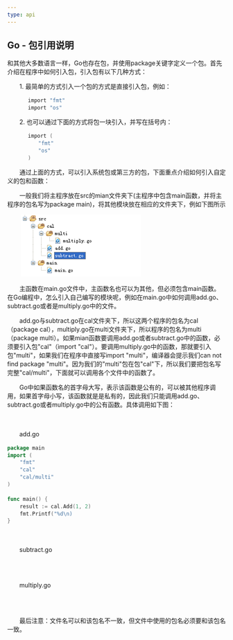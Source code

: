 ```yaml
---
type: api
---
```


## Go - 包引用说明

和其他大多数语言一样，Go也存在包，并使用package关键字定义一个包。首先介绍在程序中如何引入包，引入包有以下几种方式：

　　1. 最简单的方式引入一个包的方式是直接引入包，例如：
```go
　　　　import "fmt"
　　　　import "os"
```
　　2. 也可以通过下面的方式将包一块引入，并写在括号内：

```go
　　　　import (
　　　　　　"fmt"
　　　　　　"os"
　　　　)
```
　　通过上面的方式，可以引入系统包或第三方的包，下面重点介绍如何引入自定义的包和函数：

　　一般我们将主程序放在src的mian文件夹下(主程序中包含main函数，并将主程序的包名写为package main)，将其他模块放在相应的文件夹下，例如下图所示

　　 ![](images/package.png)

 
　　主函数在main.go文件中，主函数名也可以为其他，但必须包含main函数。在Go编程中，怎么引入自己编写的模块呢，例如在main.go中如何调用add.go、subtract.go或者是multiply.go中的文件。

　　add.go与subtract.go在cal文件夹下，所以这两个程序的包名为cal（package cal），multiply.go在multi文件夹下，所以程序的包名为multi（package multi）。如果mian函数要调用add.go或者subtract.go中的函数，必须要引入包"cal"（import "cal"）。要调用multiply.go中的函数，那就要引入包"multi"，如果我们在程序中直接写import "multi"，编译器会提示我们can not find package "multi"。因为我们的"multi"包在包"cal"下，所以我们要把包名写完整"cal/multi"，下面就可以调用各个文件中的函数了。

　　Go中如果函数名的首字母大写，表示该函数是公有的，可以被其他程序调用，如果首字母小写，该函数就是是私有的，因此我们只能调用add.go、subtract.go或者multiply.go中的公有函数。具体调用如下图：

　　

　　add.go
```go
package main
import (
    "fmt"
    "cal"
    "cal/multi"
)

func main() {
    result := cal.Add(1, 2)
    fmt.Printf("%d\n)
}
```
　　

　　subtract.go
```go
```
　　

　　multiply.go
```go
```
　　

　　最后注意：文件名可以和该包名不一致，但文件中使用的包名必须要和该包名一致。